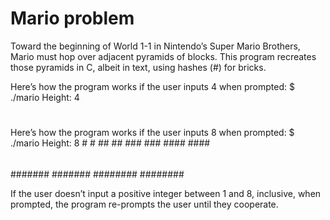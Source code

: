 <h1>Mario problem</h1>

Toward the beginning of World 1-1 in Nintendo’s Super Mario Brothers, Mario must hop over adjacent pyramids of blocks. This program recreates those pyramids in C, albeit in text, using hashes (#) for bricks.

Here’s how the program works if the user inputs 4 when prompted:
$ ./mario
Height: 4
   #  #
  ##  ##
 ###  ###
####  ####

Here’s how the program works if the user inputs 8 when prompted:
$ ./mario
Height: 8
       #  #
      ##  ##
     ###  ###
    ####  ####
   #####  #####
  ######  ######
 #######  #######
########  ########

If the user doesn’t input a positive integer between 1 and 8, inclusive, when prompted, the program re-prompts the user until they cooperate.
